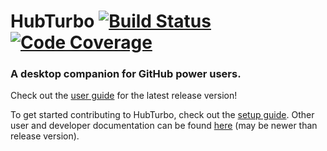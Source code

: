 # HubTurbo [![Build Status](https://img.shields.io/travis/HubTurbo/HubTurbo.svg?style=flat)](https://travis-ci.org/HubTurbo/HubTurbo) [![Code Coverage](https://img.shields.io/coveralls/HubTurbo/HubTurbo.svg?style=flat)](https://coveralls.io/r/HubTurbo/HubTurbo)

### A desktop companion for GitHub power users.

Check out the [user guide](https://github.com/HubTurbo/HubTurbo/blob/release/docs/Getting-Started.md) for the latest release version!

To get started contributing to HubTurbo, check out the [setup guide](docs/Development-Environment.md). Other user and developer documentation can be found [here](docs/Home.md) (may be newer than release version).
